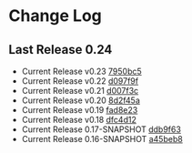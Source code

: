 # Change Log

## Last Release 0.24
* Current Release v0.23 [7950bc5](7950bc54b74f9dbb9cb1e62450d1d87b06f2a222)
* Current Release v0.22 [d097f9f](d097f9f10214e7f4bbfb614c23a25de7f1af2cf8)
* Current Release v0.21 [d007f3c](d007f3ca775d57f4c7246aba73d97ab41ffc54c2)
* Current Release v0.20 [8d2f45a](8d2f45a18bd2dc4ca485d807f84ded2181e0daa8)
* Current Release v0.19 [fad8e23](fad8e233e293062c86d4d2f3ef8016362b09a4fa)
* Current Release v0.18 [dfc4d12](dfc4d12e332e813f62a074a719da540465238613)
* Current Release 0.17-SNAPSHOT [ddb9f63](ddb9f63b35d60b02985f70d1345bbbd84557a512)
* Current Release 0.16-SNAPSHOT [a45beb8](a45beb8e5400a2934cfdc76bed452d2cd2c55c80)

